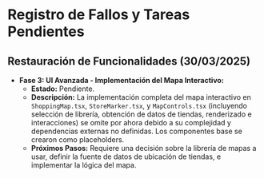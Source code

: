 # Registro de Fallos y Tareas Pendientes

## Restauración de Funcionalidades (30/03/2025)

*   **Fase 3: UI Avanzada - Implementación del Mapa Interactivo:**
    *   **Estado:** Pendiente.
    *   **Descripción:** La implementación completa del mapa interactivo en `ShoppingMap.tsx`, `StoreMarker.tsx`, y `MapControls.tsx` (incluyendo selección de librería, obtención de datos de tiendas, renderizado e interacciones) se omite por ahora debido a su complejidad y dependencias externas no definidas. Los componentes base se crearon como placeholders.
    *   **Próximos Pasos:** Requiere una decisión sobre la librería de mapas a usar, definir la fuente de datos de ubicación de tiendas, e implementar la lógica del mapa.